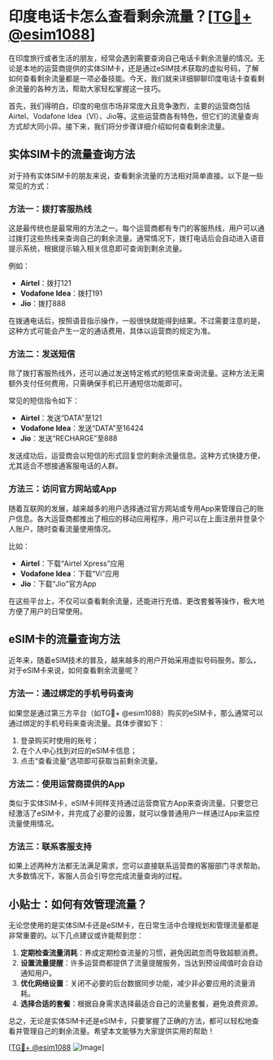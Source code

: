# 印度电话卡怎么查看剩余流量？[[TG💪+ @esim1088](https://t.me/s/esim1088)]

在印度旅行或者生活的朋友，经常会遇到需要查询自己电话卡剩余流量的情况。无论是本地的运营商提供的实体SIM卡，还是通过eSIM技术获取的虚拟号码，了解如何查看剩余流量都是一项必备技能。今天，我们就来详细聊聊印度电话卡查看剩余流量的各种方法，帮助大家轻松掌握这一技巧。

首先，我们得明白，印度的电信市场非常庞大且竞争激烈，主要的运营商包括Airtel、Vodafone Idea（VI）、Jio等。这些运营商各有特色，但它们的流量查询方式却大同小异。接下来，我们将分步骤详细介绍如何查看剩余流量。

## 实体SIM卡的流量查询方法

对于持有实体SIM卡的朋友来说，查看剩余流量的方法相对简单直接。以下是一些常见的方式：

### 方法一：拨打客服热线
这是最传统也是最常用的方法之一。每个运营商都有专门的客服热线，用户可以通过拨打这些热线来查询自己的剩余流量。通常情况下，拨打电话后会自动进入语音提示系统，根据提示输入相关信息即可查询到剩余流量。

例如：
- **Airtel**：拨打121
- **Vodafone Idea**：拨打191
- **Jio**：拨打888

在拨通电话后，按照语音指示操作，一般很快就能得到结果。不过需要注意的是，这种方式可能会产生一定的通话费用，具体以运营商的规定为准。

### 方法二：发送短信
除了拨打客服热线外，还可以通过发送特定格式的短信来查询流量。这种方法无需额外支付任何费用，只需确保手机已开通短信功能即可。

常见的短信指令如下：
- **Airtel**：发送“DATA”至121
- **Vodafone Idea**：发送“DATA”至16424
- **Jio**：发送“RECHARGE”至888

发送成功后，运营商会以短信的形式回复您的剩余流量信息。这种方式快捷方便，尤其适合不想接通客服电话的人群。

### 方法三：访问官方网站或App
随着互联网的发展，越来越多的用户选择通过官方网站或专用App来管理自己的账户信息。各大运营商都推出了相应的移动应用程序，用户可以在上面注册并登录个人账户，随时查看流量使用情况。

比如：
- **Airtel**：下载“Airtel Xpress”应用
- **Vodafone Idea**：下载“Vi”应用
- **Jio**：下载“Jio”官方App

在这些平台上，不仅可以查看剩余流量，还能进行充值、更改套餐等操作，极大地方便了用户的日常使用。

## eSIM卡的流量查询方法

近年来，随着eSIM技术的普及，越来越多的用户开始采用虚拟号码服务。那么，对于eSIM卡来说，如何查看剩余流量呢？

### 方法一：通过绑定的手机号码查询
如果您是通过第三方平台（如TG💪+ @esim1088）购买的eSIM卡，那么通常可以通过绑定的手机号码来查询流量。具体步骤如下：
1. 登录购买时使用的账号；
2. 在个人中心找到对应的eSIM卡信息；
3. 点击“查看流量”选项即可获取当前剩余流量。

### 方法二：使用运营商提供的App
类似于实体SIM卡，eSIM卡同样支持通过运营商官方App来查询流量。只要您已经激活了eSIM卡，并完成了必要的设置，就可以像普通用户一样通过App来监控流量使用情况。

### 方法三：联系客服支持
如果上述两种方法都无法满足需求，您可以直接联系运营商的客服部门寻求帮助。大多数情况下，客服人员会引导您完成流量查询的过程。

## 小贴士：如何有效管理流量？

无论您使用的是实体SIM卡还是eSIM卡，在日常生活中合理规划和管理流量都是非常重要的。以下几点建议或许能帮到您：

1. **定期检查流量消耗**：养成定期检查流量的习惯，避免因疏忽而导致超额消费。
2. **设置流量提醒**：许多运营商都提供了流量提醒服务，当达到预设阈值时会自动通知用户。
3. **优化网络设置**：关闭不必要的后台数据同步功能，减少非必要应用的流量消耗。
4. **选择合适的套餐**：根据自身需求选择最适合自己的流量套餐，避免浪费资源。

总之，无论是实体SIM卡还是eSIM卡，只要掌握了正确的方法，都可以轻松地查看并管理自己的剩余流量。希望本文能够为大家提供实用的帮助！

[[TG💪+ @esim1088](https://t.me/s/esim1088) ![Image](https://i.postimg.cc/4NQfJmqS/Snipaste-2025-05-13-00-14-12.png)]